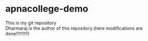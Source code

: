 # apnacollege-demo
This is my git repository
<br>
Dharmaraj is the author  of this repository.(here modifications are done!!!!!!!!!)
